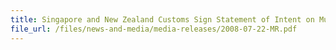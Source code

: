 ```yaml
---
title: Singapore and New Zealand Customs Sign Statement of Intent on Mutual Recognition of Their Supply Chain Security Programmes
file_url: /files/news-and-media/media-releases/2008-07-22-MR.pdf
---
```

